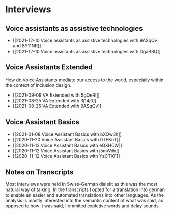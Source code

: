 # Interviews

## Voice assistants as assistive technologies
- [[2021-12-10 Voice assistants as assistive technologies with 9ASqQv and 8Y11NR]]
- [[2021-12-10 Voice assistants as assistive technologies  with DgaB8Q]]

## Voice Assistants Extended
How do Voice Assistants mediate our access to the world, especially within the context of inclusion design.
- [[2021-09-09 VA Extended with 5gQeRi]]
- [[2021-08-25 VA Extended with 3j14j0]]
- [[2021-08-25 VA Extended with 9ASqQv]]

## Voice Assistant Basics
- [[2021-01-08 Voice Assistant Basics with bXQw3h]]
- [[2020-11-20 Voice Assistant Basics with 0TFKnT]]
- [[2020-11-13 Voice Assistant Basics with eQXH0W]]
- [[2020-11-12 Voice Assistant Basics with j5mWdx]]
- [[2020-11-12 Voice Assistant Basics with YzCTXF]]

## Notes on Transcripts
Most Interviews were held in Swiss-German dialekt as this was the most natural way of talking. In the transcripts I opted for a translation into german to enable an easier and automated translations into other languages. As the analysis is mostly interested into the  semantic content of what was said, as opposed to how it was said, I ommited expletive words and delay sounds.